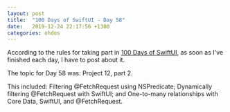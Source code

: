 ```yaml
---
layout: post
title:  "100 Days of SwiftUI - Day 58"
date:   2019-12-24 22:17:56 +1300
categories: ohdos
---
```

According to the rules for taking part in [100 Days of SwiftUI](https://www.hackingwithswift.com/100/swiftui), as soon as I've finished each day, I have to post about it.

The topic for Day 58 was: Project 12, part 2.

This included: Filtering @FetchRequest using NSPredicate; Dynamically filtering @FetchRequest with SwiftUI; and One-to-many relationships with Core Data, SwiftUI, and @FetchRequest.
